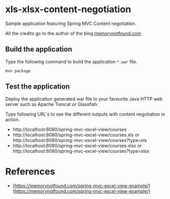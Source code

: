 # xls-xlsx-content-negotiation

Sample application featuring Spring MVC Content negotiation.

All the credits go to the author of the blog [memorynotfound.com](https://memorynotfound.com/spring-mvc-excel-view-example/)

## Build the application

Type the following command to build the application `*.war` file. 

```
mvn package
```

## Test the application

Deploy the application generated war file to your favourite Java HTTP web server such as Apache Tomcat or Glassfish.

Type following URL's to see the different outputs with content negotiation in action.

* http://localhost:8080/spring-mvc-excel-view/courses
* http://localhost:8080/spring-mvc-excel-view/courses.xls or http://localhost:8080/spring-mvc-excel-view/courses?type=xls
* http://localhost:8080/spring-mvc-excel-view/courses.xlsx or http://localhost:8080/spring-mvc-excel-view/courses?type=xlsx

# References

* [https://memorynotfound.com/spring-mvc-excel-view-example/](https://memorynotfound.com/spring-mvc-excel-view-example/)
